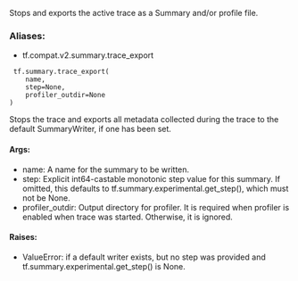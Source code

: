Stops and exports the active trace as a Summary and/or profile file.
### Aliases:
- tf.compat.v2.summary.trace_export

```
 tf.summary.trace_export(
    name,
    step=None,
    profiler_outdir=None
)
```
Stops the trace and exports all metadata collected during the trace to the default SummaryWriter, if one has been set.
#### Args:
- name: A name for the summary to be written.
- step: Explicit int64-castable monotonic step value for this summary. If omitted, this defaults to tf.summary.experimental.get_step(), which must not be None.
- profiler_outdir: Output directory for profiler. It is required when profiler is enabled when trace was started. Otherwise, it is ignored.
#### Raises:
- ValueError: if a default writer exists, but no step was provided and tf.summary.experimental.get_step() is None.
